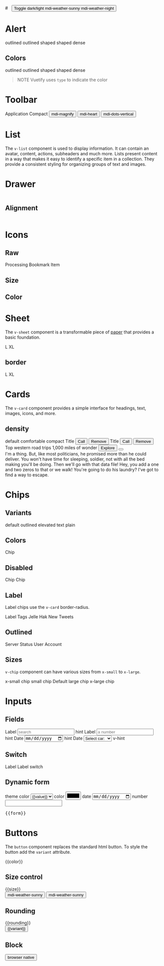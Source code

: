 <div v-scope="{ dark: true }" :class="dark ? 'v-theme--dark' : 'v-theme--light'">
# &nbsp;

<!-- docsify fix see https://github.com/docsifyjs/docsify/issues/1094 -->

<v-toolbar position=fixed color=deep-purple style="top:0">
  <button variant=text @click="dark = !dark">
    Toggle dark/light
    <v-icon v-if="!dark">mdi-weather-sunny</v-icon>
    <v-icon v-if="dark">mdi-weather-night</v-icon>
  </button>
</v-toolbar>


# Alert

<v-preview>
  <v-alert outlined>outlined</v-alert>
  <v-alert outlined shaped>outlined shaped</v-alert>
  <v-alert shaped>shaped</v-alert>
  <v-alert dense>dense</v-alert>
</v-preview>

## Colors

<v-preview>
  <v-alert color=success outlined>outlined</v-alert>
  <v-alert color=info outlined shaped>outlined shaped</v-alert>
  <v-alert color=warning shaped>shaped</v-alert>
  <v-alert color=error dense>dense</v-alert>
</v-preview>

> NOTE Vuetify uses `type` to indicate the color

# Toolbar

  <article>
    <v-preview v-scope="{}">
      <v-toolbar>
        <v-app-bar-nav-icon @click="alert('clicked')"></v-app-bar-nav-icon>
        <v-toolbar-title>Application</v-toolbar-title>
      </v-toolbar>
    </v-preview>
    <v-preview v-scope="{}">
      <v-toolbar density="compact" color=deep-purple>
        <v-app-bar-nav-icon @click="alert('clicked')"></v-app-bar-nav-icon>
        <v-toolbar-title>Compact</v-toolbar-title>
        <v-spacer></v-spacer>
        <button icon>
          <v-icon>mdi-magnify</v-icon>
        </button>
        <button icon>
          <v-icon>mdi-heart</v-icon>
        </button>
        <button icon>
          <v-icon>mdi-dots-vertical</v-icon>
        </button>
      </v-toolbar>
    </v-preview>
  </article>

# List
The `v-list` component is used to display information. It can contain an avatar, content, actions, subheaders and much more. Lists present content in a way that makes it easy to identify a specific item in a collection. They provide a consistent styling for organizing groups of text and images.
<v-preview v-scope="{}">
  <v-list nav>
    <v-list-item prepend-icon="mdi-email" title="Inbox" value="inbox"></v-list-item>
    <v-list-item prepend-icon="mdi-account-supervisor-circle" title="Supervisors"
      value="supervisors"></v-list-item>
    <v-list-item prepend-icon="mdi-clock-start" title="Clock-in" value="clockin"></v-list-item>
  </v-list>
</v-preview>

<v-preview v-scope="{items: [
        {
          title: 'Item #1',
          value: 1,
        },
        {
          title: 'Item #2',
          value: 2,
        },
        {
          title: 'Item #3',
          value: 3,
        },
      ]}">
  <v-list nav>
    <v-list-item v-for="item in items" v-bind="item"></v-list-item>
  </v-list>
</v-preview>

# Drawer

<v-preview v-scope="{}">
  <v-navigation-drawer image="https://cdn.vuetifyjs.com/images/backgrounds/bg-2.jpg" permanent theme="dark">
    <div class="v-navigation-drawer__img"><img src="https://cdn.vuetifyjs.com/images/backgrounds/bg-2.jpg"
        alt=""></div>
    <v-list nav>
      <v-list-item prepend-icon="mdi-email" title="Inbox" value="inbox"></v-list-item>
      <v-list-item prepend-icon="mdi-account-supervisor-circle" title="Supervisors"
        value="supervisors"></v-list-item>
      <v-list-item prepend-icon="mdi-clock-start" title="Clock-in" value="clockin"></v-list-item>
    </v-list>
  </v-navigation-drawer>
  <v-main style="height: 250px"></v-main>
</v-preview>

## Alignment

<v-preview v-scope="{}">
  <v-navigation-drawer location="right" permanent theme="dark">
    <div class="v-navigation-drawer__img"><img src="https://cdn.vuetifyjs.com/images/backgrounds/bg-2.jpg"
        alt=""></div>
    <v-list nav>
      <v-list-item prepend-icon="mdi-email" title="Inbox" value="inbox"></v-list-item>
      <v-list-item prepend-icon="mdi-account-supervisor-circle" title="Supervisors"
        value="supervisors"></v-list-item>
      <v-list-item prepend-icon="mdi-clock-start" title="Clock-in" value="clockin"></v-list-item>
    </v-list>
  </v-navigation-drawer>
  <v-main style="height: 250px"></v-main>
</v-preview>

# Icons

<v-preview>
  <v-sheet mx="2">
    <h2>Raw</h2>
    <span class="mdi mdi-home"></span>
    <span class="mdi mdi-loading mdi-spin">Processing</span>
    <span class="mdi mdi-bookmark" aria-hidden> Bookmark Item
      <!--
    Before:
    <v-icon icon=mdi-vuetify size="large"></v-icon>
    Renders:
    <i class="mdi-vuetify mdi v-icon notranslate v-theme--dark v-icon--size-large" aria-hidden="true"></i> -->
  </v-sheet>
  <v-sheet mx="2">
    <h2>Size</h2>
    <v-icon icon=mdi-vuetify size=x-small></v-icon>
    <v-icon icon=mdi-vuetify size=small></v-icon>
    <v-icon icon=mdi-vuetify size=default></v-icon>
    <v-icon icon=mdi-vuetify size=large></v-icon>
    <v-icon icon=mdi-vuetify size=x-large></v-icon>
  </v-sheet>
  <v-sheet mx="2">
    <h2>Color</h2>
    <v-icon icon=mdi-vuetify color=green></v-icon>
    <v-icon icon=mdi-vuetify color=red></v-icon>
    <v-icon icon=mdi-vuetify color=blue></v-icon>
  </v-sheet>
</v-preview>

# Sheet

<style>
  v-sheet {
    min-height: 100px;
    min-width: 100px
  }
</style>
The <code>v-sheet</code> component is a transformable piece of <span style="text-decoration:underline">paper</span> that provides a basic foundation.

<v-preview>
  <div flex>
    <v-sheet color=deep-purple></v-sheet>
    <v-sheet rounded></v-sheet>
    <v-sheet rounded="l">L</v-sheet>
    <v-sheet rounded="xl">XL</v-sheet>
  </div>
</v-preview>

## border

<v-preview>
<div flex>
<v-sheet border color=deep-purple></v-sheet>
<v-sheet border rounded></v-sheet>
<v-sheet border rounded="l">L</v-sheet>
<v-sheet border rounded="xl">XL</v-sheet>
</div>
</v-preview>

# Cards

The <code>v-card</code> component provides a simple interface
    for headings, text, images, icons, and more.

<v-preview flex="row">
  <!-- 'flat' | 'elevated' | 'tonal' | 'outlined' | 'text' | 'plain' -->
  <v-card>
    <v-card-text>
      <my-lorem></my-lorem>
    </v-card-text>
  </v-card>
  <v-card variant=outlined>
    <v-card-text>
      <my-lorem></my-lorem>
    </v-card-text>
  </v-card>
  <v-card variant=tonal>
    <v-card-text>
      <my-lorem></my-lorem>
    </v-card-text>
  </v-card>
  <v-card variant=text>
    <v-card-text>
      <my-lorem></my-lorem>
    </v-card-text>
  </v-card>
</v-preview>

## density

<v-preview flex="row">
  <v-card>
    <v-card-title>default</v-card-title>
    <v-card-text>
      <my-lorem></my-lorem>
    </v-card-text>
  </v-card>
  <v-card density="comfortable">
    <v-card-title>comfortable</v-card-title>
    <v-card-text>
      <my-lorem></my-lorem>
    </v-card-text>
  </v-card>
  <v-card density="compact">
    <v-card-title>compact</v-card-title>
    <v-card-text>
      <my-lorem></my-lorem>
    </v-card-text>
  </v-card>
</v-preview>

<v-preview flex="row">
  <v-card variant="tonal" class="my-2">
    <v-card-title>Title</v-card-title>
    <v-card-text>
      <my-lorem></my-lorem>
    </v-card-text>
    <v-card-actions>
      <button variant>Call</button>
      <v-spacer></v-spacer>
      <button variant=text color=error>Remove</button>
    </v-card-actions>
  </v-card>
  <v-card variant="tonal" class="my-2">
    <v-card-title>Title</v-card-title>
    <v-card-text>
      <my-lorem></my-lorem>
    </v-card-text>
    <v-card-actions>
      <button variant>Call</button>
      <v-spacer></v-spacer>
      <button variant=text color=error>Remove</button>
    </v-card-actions>
  </v-card>
</v-preview>

<v-preview v-scope="{ show: 0 }">
  <v-card mx=auto style="width:344px">
    <v-img src="https://cdn.vuetifyjs.com/images/cards/sunshine.jpg" height="200px" cover></v-img>
    <v-card-title>
      Top western road trips
    </v-card-title>
    <v-card-subtitle>
      1,000 miles of wonder
    </v-card-subtitle>
    <v-card-actions>
      <button color=orange-lighten-2 variant=text>
        Explore
      </button>
      <v-spacer></v-spacer>
      <button variant=text @click="show = !show">
        <v-icon :icon="show ? 'mdi-chevron-up' : 'mdi-chevron-down'"></v-icon>
      </button>
    </v-card-actions>
    <v-expand-transition>
      <div v-show="show">
        <v-divider></v-divider>
        <v-card-text>
          I'm a thing. But, like most politicians, he promised more than he could deliver. You won't have time
          for sleeping, soldier, not with all the bed making you'll be doing. Then we'll go with that data
          file!
          Hey, you add a one and two zeros to that or we walk! You're going to do his laundry? I've got to
          find
          a way to escape.
        </v-card-text>
      </div>
    </v-expand-transition>
  </v-card>
</v-preview>

# Chips

## Variants

<v-preview>
  <v-chip close variant=tonal>
    default
  </v-chip>
  <v-chip variant=outlined>
    outlined
  </v-chip>
  <v-chip variant=elevated>
    elevated
  </v-chip>
  <v-chip variant=text>
    text
  </v-chip>
  <v-chip variant=plain>
    plain
  </v-chip>
</v-preview>

## Colors

<v-preview>
  <v-chip close color=orange>
    Chip
  </v-chip>
</v-preview>

## Disabled

<v-chip disabled color=orange>
  Chip
</v-chip>
<v-chip disabled variant="outlined" color=orange>
  Chip
</v-chip>

## Label

<p>Label chips use the <code>v-card</code> border-radius.</p>
<v-preview>
  <v-chip ma=2 label>
    Label
  </v-chip>
  <v-chip ma=2 color=pink label text-color=white>
    <v-icon start icon="mdi-label"></v-icon>
    Tags
  </v-chip>
  <v-chip ma=2 color=primary label>
    <v-icon start icon="mdi-account-circle-outline"></v-icon>
    Jelle Hak
  </v-chip>
  <v-chip ma=2 closable color=cyan label>
    <v-icon start icon="mdi-twitter"></v-icon>
    New Tweets
  </v-chip>
</v-preview>

## Outlined

<v-preview>
  <div class="text-center">
    <v-chip ma=2 color=success variant="outlined">
      <v-icon start icon="mdi-server-plus"></v-icon>
      Server Status
    </v-chip>
    <v-chip ma=2 color=primary variant="outlined">
      User Account
      <v-icon end icon="mdi-account-outline"></v-icon>
    </v-chip>
  </div>
</v-preview>

## Sizes

<code>v-chip</code> component can have various sizes from <code>x-small</code> to <code>x-large</code>.

<v-preview>
  <div class="text-center">
    <v-chip ma=2 size=x-small>
      x-small chip
    </v-chip>
    <v-chip ma=2 size=small>
      small chip
    </v-chip>
    <v-chip ma=2>
      Default
    </v-chip>
    <v-chip ma=2 size=large>
      large chip
    </v-chip>
    <v-chip ma=2 size=x-large>
      x-large chip
    </v-chip>
  </div>
</v-preview>

# Inputs

## Fields

<v-preview>
  <v-field>
    <label>Label</label>
    <input type=search placeholder="search" />
    <v-field-hint>hint</v-field-hint>
  </v-field>
  <v-field>
    <label>Label</label>
    <input type=number placeholder="a number" />
    <v-field-hint>hint</v-field-hint>
  </v-field>
  <v-field>
    <label>Date</label>
    <input type=date />
    <v-field-hint>hint</v-field-hint>
  </v-field>
  <v-field>
    <label>Date</label>
    <select>
      <option value="0">Select car:</option>
      <option value="1">Audi</option>
      <option value="2">BMW</option>
      <option value="3">Citroen</option>
      <option value="4">Ford</option>
      <option value="5">Honda</option>
      <option value="6">Jaguar</option>
      <option value="7">Land Rover</option>
      <option value="8">Mercedes</option>
      <option value="9">Mini</option>
      <option value="10">Nissan</option>
      <option value="11">Toyota</option>
      <option value="12">Volvo</option>
    </select>
    <v-field-hint>v-hint</v-field-hint>
  </v-field>
</v-preview>

## Switch

<v-preview v-scope="{}">
  <label>
    Label
    <v-switch></v-switch>
  </label>
  <label>
    <v-switch></v-switch>
    Label
  </label>
  <label>
    <v-switch></v-switch>
  </label>
  <label>
    <v-switch variant=round></v-switch>
  </label>
  <label>
    <v-switch variant=round color=red></v-switch>
  </label>
  <v-field>
    <label>switch
      <v-switch variant=round color=red></v-switch>
    </label>
  </v-field>
</v-preview>

## Dynamic form

<v-preview v-scope="{form:{}}">
  <v-field>
    <label>theme color</label>
    <select v-model="form.theme">
      <option v-for="value in ['primary', 'secondary', 'accent', 'success', 'info', 'warning', 'error']" :value=value>{{value}}</option>
    </select>
  </v-field>
  <v-field>
    <label>color</label>
    <input type=color v-model=form.color>
  </v-field>
  <v-field>
    <label>date</label>
    <input type=date v-model=form.date>
  </v-field>
      <v-field>
    <label>number</label>
    <input type= number v-model=form.number>
  </v-field>
  <pre>{{form}}</pre>
</v-preview>

# Buttons

The <code>button</code> component replaces the standard html button. To style the button add the <code>variant</code> attribute.

<v-preview>
  <div flex justify=space-evenly
    v-for="color in ['default',...TYPES.semantic.colors, 'pink','orange','deep-purple', 'red']">
    <div width="10%">{{color}}</div>
    <template v-for="variant in TYPES.button.variants">
      <button :color=color :variant=variant>{{variant}}</button>
    </template>
  </div>
</v-preview>

## Size control
<v-preview>
  <div flex justify=space-evenly v-for="size in TYPES.sizes">
    <div width="10%">{{size}}</div>
    <template v-for="variant in TYPES.button.variants">
      <button :size=size :variant=variant>{{variant}}</button>
    </template>
    <button :size=size icon>
      <v-icon>mdi-weather-sunny</v-icon>
    </button>
    <button :size=size color=primary icon>
      <v-icon>mdi-weather-sunny</v-icon>
    </button>
  </div>
</v-preview>

## Rounding
<v-preview>
  <div flex v-for="rounding in TYPES.button.roundings">
    <div width="10%">{{rounding}}</div>
    <div v-for="variant in TYPES.button.variants">
      <button color=primary :rounding="rounding" :variant=variant>{{variant}}</button>
    </div>
  </div>
</v-preview>

## Block
<v-preview>
  <button block>browser native</button>
  <template v-for="variant in TYPES.button.variants">
    <button block :variant=variant>{{variant}}</button>
  </template>
</v-preview>

</div>